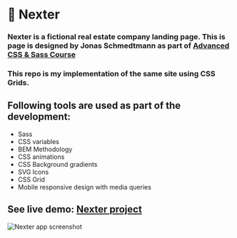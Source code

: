 # 🧳 Nexter
### Nexter is a fictional real estate company landing page. This is page is designed by Jonas Schmedtmann as part of [Advanced CSS & Sass Course](https://www.udemy.com/share/1000cAAEMcdFhURHw=/)

### This repo is my implementation of the same site using CSS Grids.

## Following tools are used as part of the development:
* Sass
* CSS variables
* BEM Methodology
* CSS animations
* CSS Background gradients
* SVG Icons
* CSS Grid
* Mobile responsive design with media queries

## See live demo: [Nexter project](https://maverick-nexter-grid.netlify.app/)

![Nexter app screenshot](./img/screenshots/finished.png)
